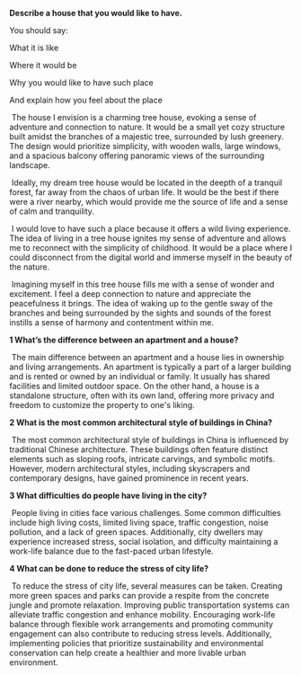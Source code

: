 **Describe a house that you would like to have.**

You should say:

What it is like

Where it would be

Why you would like to have such place

And explain how you feel about the place

​	The house I envision is a charming tree house, evoking a sense of adventure and connection to nature. It would be a small yet cozy structure built amidst the branches of a majestic tree, surrounded by lush greenery. The design would prioritize simplicity, with wooden walls, large windows, and a spacious balcony offering panoramic views of the surrounding landscape.

​	Ideally, my dream tree house would be located in the deepth of a tranquil forest,  far away from the chaos of urban life. It would be the best if there were a river nearby, which would provide me the source of life and a sense of calm and tranquility.

​	I would love to have such a place because it offers a wild living experience. The idea of living in a tree house ignites my sense of adventure and allows me to reconnect with the simplicity of childhood. It would be a place where I could disconnect from the digital world and immerse myself in the beauty of the nature.

​	Imagining myself in this tree house fills me with a sense of wonder and excitement. I feel a deep connection to nature and appreciate the peacefulness it brings. The idea of waking up to the gentle sway of the branches and being surrounded by the sights and sounds of the forest instills a sense of harmony and contentment within me.

**1 What’s the difference between an apartment and a house?**

​	The main difference between an apartment and a house lies in ownership and living arrangements. An apartment is typically a part of a larger building and is rented or owned by an individual or family. It usually has shared facilities and limited outdoor space. On the other hand, a house is a standalone structure, often with its own land, offering more privacy and freedom to customize the property to one's liking.

**2 What is the most common architectural style of buildings in China?**

​	The most common architectural style of buildings in China is influenced by traditional Chinese architecture. These buildings often feature distinct elements such as sloping roofs, intricate carvings, and symbolic motifs. However, modern architectural styles, including skyscrapers and contemporary designs, have gained prominence in recent years.

**3 What difficulties do people have living in the city?**

​	People living in cities face various challenges. Some common difficulties include high living costs, limited living space, traffic congestion, noise pollution, and a lack of green spaces. Additionally, city dwellers may experience increased stress, social isolation, and difficulty maintaining a work-life balance due to the fast-paced urban lifestyle.

**4 What can be done to reduce the stress of city life?**

​	To reduce the stress of city life, several measures can be taken. Creating more green spaces and parks can provide a respite from the concrete jungle and promote relaxation. Improving public transportation systems can alleviate traffic congestion and enhance mobility. Encouraging work-life balance through flexible work arrangements and promoting community engagement can also contribute to reducing stress levels. Additionally, implementing policies that prioritize sustainability and environmental conservation can help create a healthier and more livable urban environment.